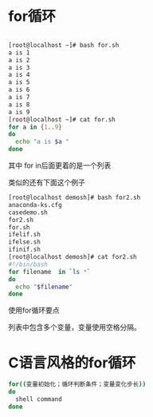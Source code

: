 # for循环

```bash

[root@localhost ~]# bash for.sh
a is 1
a is 2
a is 3
a is 4
a is 5
a is 6
a is 7
a is 8
a is 9
[root@localhost ~]# cat for.sh
for a in {1..9}
do
  echo "a is $a "
done

```

其中 for in后面更着的是一个列表

类似的还有下面这个例子

```bash
[root@localhost demosh]# bash for2.sh
anaconda-ks.cfg
casedemo.sh
for2.sh
for.sh
ifelif.sh
ifelse.sh
ifinif.sh
[root@localhost demosh]# cat for2.sh
#!/bin/bash
for filename  in `ls *`
do
  echo "$filename"
done

```

使用for循环要点

列表中包含多个变量，变量使用空格分隔。

# C语言风格的for循环

```bash
for((变量初始化；循环判断条件；变量变化步长))
do
  shell command
done
```

